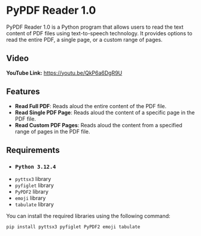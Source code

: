 # PyPDF Reader 1.0


PyPDF Reader 1.0 is a Python program that allows users to read the text content of PDF files using text-to-speech technology. It provides options to read the entire PDF, a single page, or a custom range of pages.  

## Video
**YouTube Link:** https://youtu.be/QkP6a6DgR9U

## Features

- **Read Full PDF**: Reads aloud the entire content of the PDF file.
- **Read Single PDF Page**: Reads aloud the content of a specific page in the PDF file.
- **Read Custom PDF Pages**: Reads aloud the content from a specified range of pages in the PDF file.

## Requirements

- ### `Python 3.12.4`
- `pyttsx3` library
- `pyfiglet` library
- `PyPDF2` library
- `emoji` library
- `tabulate` library

You can install the required libraries using the following command:
```bash
pip install pyttsx3 pyfiglet PyPDF2 emoji tabulate
